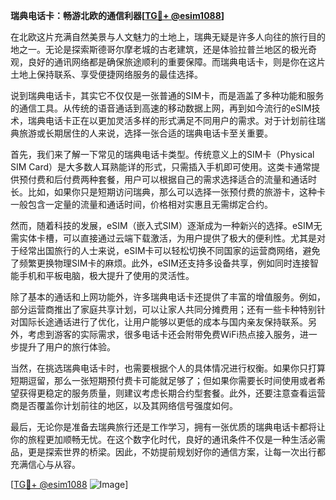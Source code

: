 **瑞典电话卡：畅游北欧的通信利器[[TG💪+ @esim1088](https://t.me/s/esim1088)]**

在北欧这片充满自然美景与人文魅力的土地上，瑞典无疑是许多人向往的旅行目的地之一。无论是探索斯德哥尔摩老城的古老建筑，还是体验拉普兰地区的极光奇观，良好的通讯网络都是确保旅途顺利的重要保障。而瑞典电话卡，则是你在这片土地上保持联系、享受便捷网络服务的最佳选择。

说到瑞典电话卡，其实它不仅仅是一张普通的SIM卡，而是涵盖了多种功能和服务的通信工具。从传统的语音通话到高速的移动数据上网，再到如今流行的eSIM技术，瑞典电话卡正在以更加灵活多样的形式满足不同用户的需求。对于计划前往瑞典旅游或长期居住的人来说，选择一张合适的瑞典电话卡至关重要。

首先，我们来了解一下常见的瑞典电话卡类型。传统意义上的SIM卡（Physical SIM Card）是大多数人耳熟能详的形式，只需插入手机即可使用。这类卡通常提供预付费和后付费两种套餐，用户可以根据自己的需求选择适合的流量和通话时长。比如，如果你只是短期访问瑞典，那么可以选择一张预付费的旅游卡，这种卡一般包含一定量的流量和通话时间，价格相对实惠且无需绑定合约。

然而，随着科技的发展，eSIM（嵌入式SIM）逐渐成为一种新兴的选择。eSIM无需实体卡槽，可以直接通过云端下载激活，为用户提供了极大的便利性。尤其是对于经常出国旅行的人士来说，eSIM卡可以轻松切换不同国家的运营商网络，避免了频繁更换物理SIM卡的麻烦。此外，eSIM还支持多设备共享，例如同时连接智能手机和平板电脑，极大提升了使用的灵活性。

除了基本的通话和上网功能外，许多瑞典电话卡还提供了丰富的增值服务。例如，部分运营商推出了家庭共享计划，可以让家人共同分摊费用；还有一些卡种特别针对国际长途通话进行了优化，让用户能够以更低的成本与国内亲友保持联系。另外，考虑到游客的实际需求，很多电话卡还会附带免费WiFi热点接入服务，进一步提升了用户的旅行体验。

当然，在挑选瑞典电话卡时，也需要根据个人的具体情况进行权衡。如果你只打算短期逗留，那么一张短期预付费卡可能就足够了；但如果你需要长时间使用或者希望获得更稳定的服务质量，则建议考虑长期合约型套餐。此外，还要注意查看运营商是否覆盖你计划前往的地区，以及其网络信号强度如何。

最后，无论你是准备去瑞典旅行还是工作学习，拥有一张优质的瑞典电话卡都将让你的旅程更加顺畅无忧。在这个数字化时代，良好的通讯条件不仅是一种生活必需品，更是探索世界的桥梁。因此，不妨提前规划好你的通信方案，让每一次出行都充满信心与从容。

[[TG💪+ @esim1088](https://t.me/s/esim1088) ![Image](https://i.postimg.cc/4NQfJmqS/Snipaste-2025-05-13-00-14-12.png)]